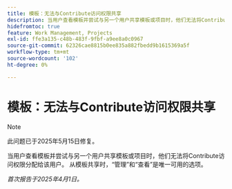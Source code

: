 ```yaml
---
title: 模板：无法与Contribute访问权限共享
description: 当用户查看模板并尝试与另一个用户共享模板或项目时，他们无法将Contribute访问权限分配给该用户。 从模板共享时，“管理”和“查看”是唯一可用的选项。
hidefromtoc: true
feature: Work Management, Projects
exl-id: ffe3a135-c48b-483f-9fbf-a9ee8a0c0967
source-git-commit: 62326cae8815b0ee835a882fbedd9b1615369a5f
workflow-type: tm+mt
source-wordcount: '102'
ht-degree: 0%

---
```


# 模板：无法与Contribute访问权限共享

>[!NOTE]
>
>此问题已于2025年5月15日修复。

当用户查看模板并尝试与另一个用户共享模板或项目时，他们无法将Contribute访问权限分配给该用户。 从模板共享时，“管理”和“查看”是唯一可用的选项。

_首次报告于2025年4月1日。_
